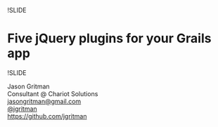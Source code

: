 !SLIDE

# Five jQuery plugins for your Grails app #

!SLIDE

Jason Gritman<br>
Consultant @ Chariot Solutions<br>
<a href="mailto:jasongritman@gmail.com">jasongritman@gmail.com</a><br>
<a href="http://twitter.com/#!/jgritman">@jgritman</a><br>
<a href="https://github.com/jgritman">https://github.com/jgritman</a>